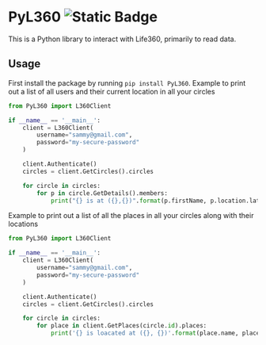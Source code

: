 

# PyL360 ![Static Badge](https://img.shields.io/badge/0.1.5-green?logo=%5C&label=PyPI&link=https%3A%2F%2Fpypi.org%2Fproject%2FPyL360%2F)

This is a Python library to interact with Life360, primarily to read data.


## Usage
First install the package by running `pip install PyL360`. Example to print out a list of all users and their current location in all your circles
```py
from PyL360 import L360Client

if __name__ == '__main__':
	client = L360Client(
		username="sammy@gmail.com",
		password="my-secure-password"
	)

	client.Authenticate()
	circles = client.GetCircles().circles

	for circle in circles:
		for p in circle.GetDetails().members:
			print("{} is at ({},{})".format(p.firstName, p.location.latitude, p.location.longitude))

```

Example to print out a list of all the places in all your circles along with their locations
```py
from PyL360 import L360Client

if __name__ == '__main__':
    client = L360Client(
        username="sammy@gmail.com",
        password="my-secure-password"
    )

    client.Authenticate()
    circles = client.GetCircles().circles

    for circle in circles:
        for place in client.GetPlaces(circle.id).places:
            print('{} is loacated at ({}, {})'.format(place.name, place.latitude, place.longitude))
```

